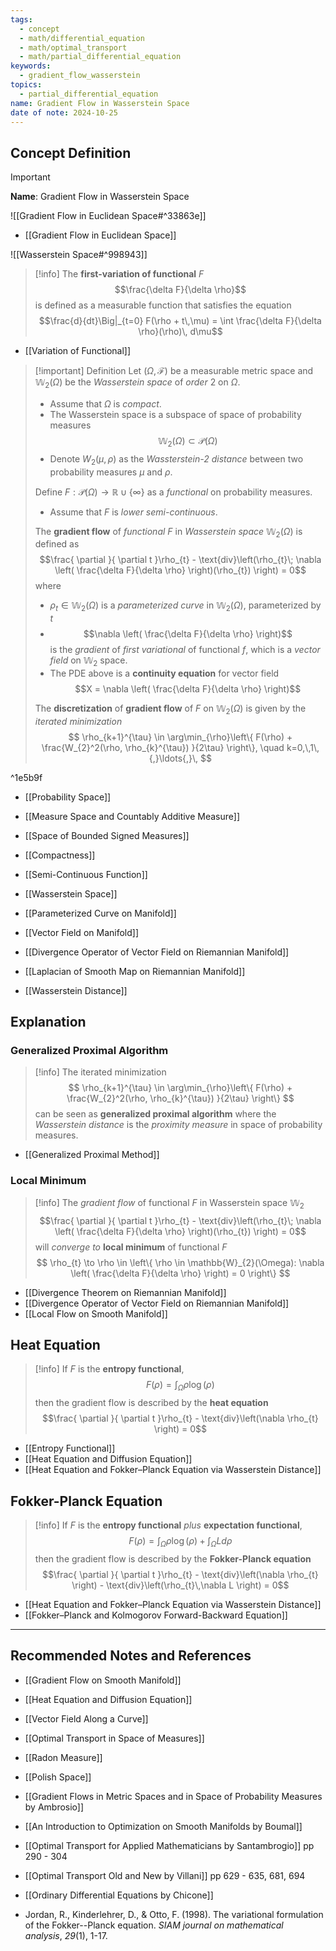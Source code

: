 ```yaml
---
tags:
  - concept
  - math/differential_equation
  - math/optimal_transport
  - math/partial_differential_equation
keywords:
  - gradient_flow_wasserstein
topics:
  - partial_differential_equation
name: Gradient Flow in Wasserstein Space
date of note: 2024-10-25
---
```


## Concept Definition

>[!important]
>**Name**: Gradient Flow in Wasserstein Space


![[Gradient Flow in Euclidean Space#^33863e]]

- [[Gradient Flow in Euclidean Space]]

![[Wasserstein Space#^998943]]

>[!info]
>The **first-variation of functional** $F$ $$\frac{\delta F}{\delta \rho}$$  is defined as a measurable function that satisfies the equation $$\frac{d}{dt}\Big|_{t=0} F(\rho + t\,\mu) = \int \frac{\delta F}{\delta \rho}(\rho)\, d\mu$$

- [[Variation of Functional]]

>[!important] Definition
>Let $(\Omega, \mathscr{F})$ be a measurable metric space and  $\mathbb{W}_{2}(\Omega)$ be the *Wasserstein space* of *order* $2$ on $\Omega$. 
>- Assume that $\Omega$ is *compact*.
>- The Wasserstein space is a subspace of space of probability measures $$\mathbb{W}_{2}(\Omega) \subset \mathscr{P}(\Omega)$$
>- Denote $W_{2}(\mu, \rho)$ as the *Wassterstein-2 distance* between two probability measures $\mu$ and $\rho.$
>
>Define $F: \mathscr{P}(\Omega) \to \mathbb{R}\cup \{ \infty \}$ as  a *functional* on probability measures.
>-  Assume that $F$ is *lower semi-continuous*.
>
>The **gradient flow** of  *functional* $F$ in *Wasserstein space* $\mathbb{W}_{2}(\Omega)$ is defined as $$\frac{ \partial }{ \partial t }\rho_{t} - \text{div}\left(\rho_{t}\; \nabla \left( \frac{\delta F}{\delta \rho} \right)(\rho_{t}) \right)  = 0$$
>where
>- $\rho_{t} \in \mathbb{W}_{2}(\Omega)$ is a *parameterized curve* in $\mathbb{W}_{2}(\Omega)$, parameterized by $t$
>- $$\nabla \left( \frac{\delta F}{\delta \rho} \right)$$ is the *gradient* of *first variational* of functional $f$, which is a *vector field* on $\mathbb{W}_{2}$ space.
>- The PDE above is a **continuity equation** for vector field $$X = \nabla \left( \frac{\delta F}{\delta \rho} \right)$$
>  
>The **discretization** of **gradient flow** of $F$ on $\mathbb{W}_{2}(\Omega)$ is given by the *iterated minimization*
>$$
>\rho_{k+1}^{\tau} \in \arg\min_{\rho}\left\{ F(\rho) + \frac{W_{2}^2(\rho, \rho_{k}^{\tau}) }{2\tau}  \right\}, \quad k=0,\,1\,{,}\ldots{,}\, 
>$$



^1e5b9f

- [[Probability Space]]
- [[Measure Space and Countably Additive Measure]]
- [[Space of Bounded Signed Measures]]
- [[Compactness]]
- [[Semi-Continuous Function]]

- [[Wasserstein Space]]
- [[Parameterized Curve on Manifold]]
- [[Vector Field on Manifold]]
- [[Divergence Operator of Vector Field on Riemannian Manifold]]
- [[Laplacian of Smooth Map on Riemannian Manifold]]
- [[Wasserstein Distance]]


## Explanation


### Generalized Proximal Algorithm

>[!info]
>The iterated minimization 
>$$
>\rho_{k+1}^{\tau} \in \arg\min_{\rho}\left\{ F(\rho) + \frac{W_{2}^2(\rho, \rho_{k}^{\tau}) }{2\tau}  \right\}  
>$$
>can be seen as **generalized proximal algorithm** where the *Wasserstein distance* is the *proximity measure* in space of probability measures.

- [[Generalized Proximal Method]]

### Local Minimum

>[!info]
>The *gradient flow* of  functional $F$ in Wasserstein space $\mathbb{W}_{2}$ 
>$$\frac{ \partial }{ \partial t }\rho_{t} - \text{div}\left(\rho_{t}\; \nabla \left( \frac{\delta F}{\delta \rho} \right)(\rho_{t}) \right)  = 0$$
>will *converge to* **local minimum** of functional $F$
>$$
>\rho_{t} \to \rho \in \left\{ \rho \in \mathbb{W}_{2}(\Omega):  \nabla \left( \frac{\delta F}{\delta \rho} \right) = 0 \right\} 
>$$

- [[Divergence Theorem on Riemannian Manifold]]
- [[Divergence Operator of Vector Field on Riemannian Manifold]]
- [[Local Flow on Smooth Manifold]]


## Heat Equation

>[!info]
>If $F$ is the **entropy functional**,
>$$
>F(\rho) = \int_{\Omega} \rho \log(\rho)
>$$
>then the gradient flow is described by the **heat equation**
>$$\frac{ \partial }{ \partial t }\rho_{t} - \text{div}\left(\nabla \rho_{t} \right)  = 0$$

- [[Entropy Functional]]
- [[Heat Equation and Diffusion Equation]]
- [[Heat Equation and Fokker–Planck Equation via Wasserstein Distance]]

## Fokker-Planck Equation

>[!info]
>If $F$ is the **entropy functional** *plus* **expectation functional**,
>$$
>F(\rho) = \int_{\Omega} \rho \log(\rho) + \int_{\Omega }L d\rho
>$$
>then the gradient flow is described by the **Fokker-Planck equation**
>$$\frac{ \partial }{ \partial t }\rho_{t} - \text{div}\left(\nabla \rho_{t} \right) - \text{div}\left(\rho_{t}\,\nabla L \right) = 0$$


- [[Heat Equation and Fokker–Planck Equation via Wasserstein Distance]]
- [[Fokker–Planck and Kolmogorov Forward-Backward Equation]]




-----------
##  Recommended Notes and References



- [[Gradient Flow on Smooth Manifold]]


- [[Heat Equation and Diffusion Equation]]

- [[Vector Field Along a Curve]]
- [[Optimal Transport in Space of Measures]]
- [[Radon Measure]]
- [[Polish Space]]


- [[Gradient Flows in Metric Spaces and in Space of Probability Measures by Ambrosio]]
- [[An Introduction to Optimization on Smooth Manifolds by Boumal]]
- [[Optimal Transport for Applied Mathematicians by Santambrogio]] pp 290 - 304
- [[Optimal Transport Old and New by Villani]] pp 629 - 635, 681, 694
- [[Ordinary Differential Equations by Chicone]]
- Jordan, R., Kinderlehrer, D., & Otto, F. (1998). The variational formulation of the Fokker--Planck equation. _SIAM journal on mathematical analysis_, _29_(1), 1-17.